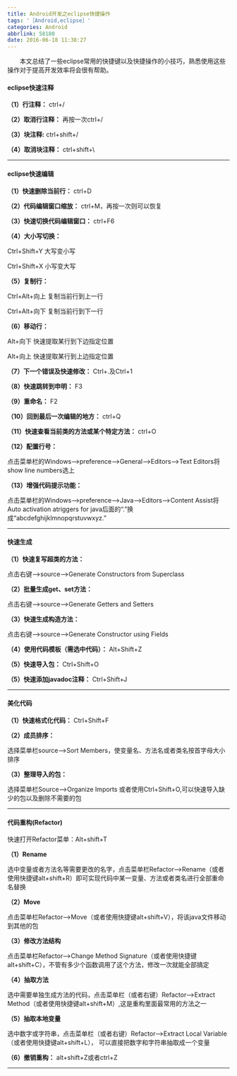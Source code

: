 ```yaml
---
title: Android开发之eclipse快捷操作
tags: '［Android,eclipse］'
categories: Android
abbrlink: 58180
date: 2016-06-18 11:38:27
---
```



　　本文总结了一些eclipse常用的快捷键以及快捷操作的小技巧，熟悉使用这些操作对于提高开发效率将会很有帮助。

<!--more-->

#### eclipse快速注释

**（1）行注释：** ctrl+/

**（2）取消行注释：** 再按一次ctrl+/

**（3）块注释:** ctrl+shift+/

**（4）取消块注释：** ctrl+shift+\

----------

#### eclipse快速编辑

**（1）快速删除当前行：** ctrl+D 

**（2）代码编辑窗口缩放：** ctrl+M，再按一次则可以恢复

**（3）快速切换代码编辑窗口：** ctrl+F6

**（4）大小写切换：**

Ctrl+Shift+Y  大写变小写

Ctrl+Shift+X  小写变大写
 
**（5）复制行：**

Ctrl+Alt+向上  复制当前行到上一行

Ctrl+Alt+向下  复制当前行到下一行

**（6）移动行：**

Alt+向下   快速提取某行到下边指定位置

Alt+向上   快速提取某行到上边指定位置

**（7）下一个错误及快速修改：** Ctrl+.及Ctrl+1

**（8）快速跳转到申明：** F3

**（9）重命名：** F2

**（10）回到最后一次编辑的地方：** ctrl+Q
 
**（11）快速查看当前类的方法或某个特定方法：** ctrl+O

**（12）配置行号：**

点击菜单栏的Windows—>preference—>General—>Editors—>Text Editors将show line numbers选上

**（13）增强代码提示功能：**

点击菜单栏的Windows—>preference—>Java—>Editors—>Content Assist将Auto activation atriggers for java后面的“.”换成“abcdefghijklmnopqrstuvwxyz.”

----------


#### 快速生成

**（1）快速复写超类的方法：**

点击右键—>source—>Generate Constructors from Superclass

**（2）批量生成get、set方法：**

点击右键—>source—>Generate Getters and Setters

**（3）快速生成构造方法：**

点击右键—>source—>Generate Constructor using Fields 

**（4）使用代码模板（需选中代码）：** Alt+Shift+Z

**（5）快速导入包：** Ctrl+Shift+O   

**（5）快速添加javadoc注释：** Ctrl+Shift+J     


----------


#### 美化代码

**（1）快速格式化代码：** Ctrl+Shift+F

**（2）成员排序：**

选择菜单栏source—>Sort Members，使变量名、方法名或者类名按首字母大小排序

**（3）整理导入的包：**

选择菜单栏Source—>Organize Imports 或者使用Ctrl+Shift+O,可以快速导入缺少的包以及删除不需要的包


----------

#### 代码重构(Refactor)

快速打开Refactor菜单：Alt+shift+T

**（1）Rename**

选中变量或者方法名等需要更改的名字，点击菜单栏Refactor——>Rename（或者使用快捷键alt+shift+R）即可实现代码中某一变量、方法或者类名进行全部重命名替换

**（2）Move**

点击菜单栏Refactor—>Move（或者使用快捷键alt+shift+V），将该java文件移动到其他的包

**（3）修改方法结构**

点击菜单栏Refactor—>Change Method Signature（或者使用快捷键alt+shift+C），不管有多少个函数调用了这个方法，修改一次就能全部搞定

**（4）抽取方法** 

选中需要单独生成方法的代码，点击菜单栏（或者右键）Refactor—>Extract Method（或者使用快捷键alt+shift+M）,这是重构里面最常用的方法之一

**（5）抽取本地变量**

选中数字或字符串，点击菜单栏（或者右键）Refactor—>Extract Local Variable（或者使用快捷键alt+shift+L）， 可以直接把数字和字符串抽取成一个变量

**（6）撤销重构：** alt+shift+Z或者ctrl+Z

----------
